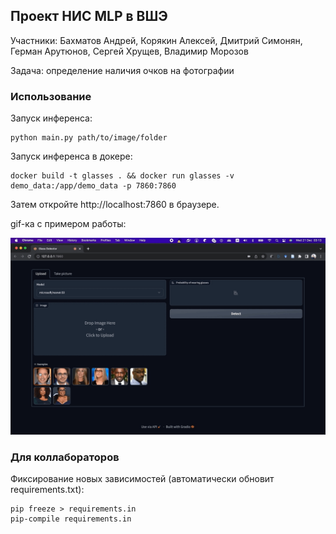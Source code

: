 ## Проект НИС MLP в ВШЭ

Участники: Бахматов Андрей, Корякин Алексей, Дмитрий Симонян, Герман Арутюнов, Сергей Хрущев, Владимир Морозов

Задача: определение наличия очков на фотографии

### Использование

Запуск инференса:

```shell
python main.py path/to/image/folder
```

Запуск инференса в докере:

```shell
docker build -t glasses . && docker run glasses -v demo_data:/app/demo_data -p 7860:7860
```

Затем откройте http://localhost:7860 в браузере.

gif-ка с примером работы:

![usage](usage.gif)


### Для коллабораторов 

Фиксирование новых зависимостей (автоматически обновит requirements.txt):

```shell
pip freeze > requirements.in
pip-compile requirements.in
```